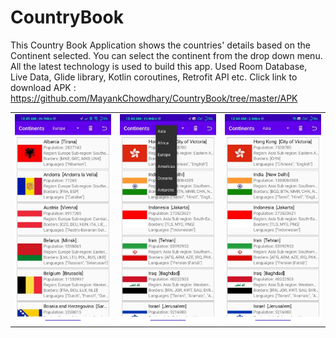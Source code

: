 # CountryBook
This Country Book Application shows the countries' details based on the Continent selected.
You can select the continent from the drop down menu.
All the latest technology is used to build this app.
Used Room Database, Live Data, Glide library, Kotlin coroutines, Retrofit API etc.
Click link to download APK :  https://github.com/MayankChowdhary/CountryBook/tree/master/APK


<table style="width:100%">
  <tr>
     <td><img src="/screenshots/1642014966746.jpg" >
</td>
    <td><img src="screenshots/1642014966787.jpg" >
</td>
    <td><img src="/screenshots/1642014966800.jpg" >
</td>
    
    
</tr>
</table>
